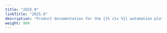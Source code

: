 ```yaml
---
title: "2025.9"
linkTitle: "2025.9"
description: "Product documentation for the {{% ctx %}} automation platform, including guides, tutorials and reference documentation."
weight: 984
---
```

